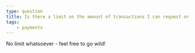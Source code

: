 ```yaml
---
type: question
title: Is there a limit on the amount of transactions I can request or pay? 
tags:
    - payments
---
```


No limit whatsoever - feel free to go wild!